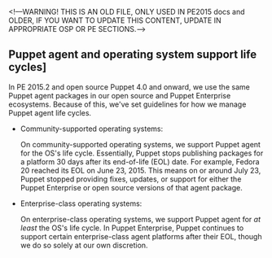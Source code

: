 <!––WARNING! THIS IS AN OLD FILE, ONLY USED IN PE2015 docs and OLDER, IF YOU WANT TO UPDATE THIS CONTENT, UPDATE IN APPROPRIATE OSP OR PE SECTIONS.––>

## Puppet agent and operating system support life cycles]

In PE 2015.2 and open source Puppet 4.0 and onward, we use the same Puppet agent packages in our open source and Puppet Enterprise ecosystems. Because of this, we've set guidelines for how we manage Puppet agent life cycles.

* Community-supported operating systems:

  On community-supported operating systems, we support Puppet agent for the OS's life cycle. Essentially, Puppet stops publishing packages for a platform 30 days after its end-of-life (EOL) date. For example, Fedora 20 reached its EOL on June 23, 2015. This means on or around July 23, Puppet stopped providing fixes, updates, or support for either the Puppet Enterprise or open source versions of that agent package.

* Enterprise-class operating systems:

  On enterprise-class operating systems, we support Puppet agent for _at least_ the OS's life cycle. In Puppet Enterprise, Puppet continues to support certain enterprise-class agent platforms after their EOL, though we do so solely at our own discretion.
